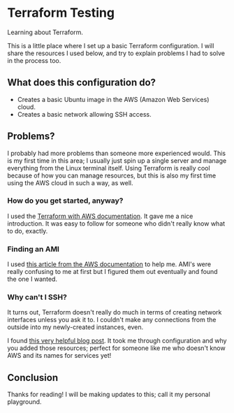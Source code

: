 # Terraform Testing

Learning about Terraform.

This is a little place where I set up a basic Terraform configuration. I will share the resources I used below, and try to explain problems I had to solve in the process too.

## What does this configuration do?
* Creates a basic Ubuntu image in the AWS (Amazon Web Services) cloud.
* Creates a basic network allowing SSH access.

## Problems?
I probably had more problems than someone more experienced would. This is my first time in this area; I usually just spin up a single server and manage everything from the Linux terminal itself. Using Terraform is really cool because of how you can manage resources, but this is also my first time using the AWS cloud in such a way, as well.

### How do you get started, anyway?
I used the [Terraform with AWS documentation](https://developer.hashicorp.com/terraform/tutorials/aws-get-started/aws-build). It gave me a nice introduction. It was easy to follow for someone who didn't really know what to do, exactly.

### Finding an AMI
I used [this article from the AWS documentation](https://docs.aws.amazon.com/AWSEC2/latest/UserGuide/finding-an-ami.html) to help me. AMI's were really confusing to me at first but I figured them out eventually and found the one I wanted.

### Why can't I SSH?
It turns out, Terraform doesn't really do much in terms of creating network interfaces unless you ask it to. I couldn't make any connections from the outside into my newly-created instances, even.

I found [this very helpful blog post](https://medium.com/@hmalgewatta/setting-up-an-aws-ec2-instance-with-ssh-access-using-terraform-c336c812322f). It took me through configuration and why you added those resources; perfect for someone like me who doesn't know AWS and its names for services yet!

## Conclusion
Thanks for reading! I will be making updates to this; call it my personal playground.

